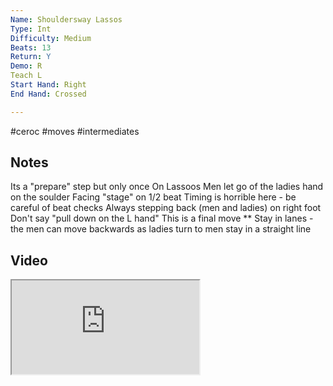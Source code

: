 ```yaml
---
Name: Shouldersway Lassos
Type: Int
Difficulty: Medium
Beats: 13
Return: Y
Demo: R
Teach L
Start Hand: Right
End Hand: Crossed

---
```

#ceroc #moves #intermediates
## Notes
Its a &quot;prepare&quot; step but only once
On Lassoos Men let go of the ladies hand on the soulder
Facing &quot;stage&quot; on 1/2 beat
Timing is horrible here - be careful of beat checks
Always stepping back (men and ladies) on right foot
Don&#x27;t say &quot;pull down on the L hand&quot;
This is a final move
** Stay in lanes - the men can move backwards as ladies turn to men stay in a straight line

## Video
<iframe src="https://www.network.ceroc.com/Teachers/DanceMoves/CurrentLibrary/Video/16ShoulderswayLassos.mp4" />

## Top Tips

#### Style
Ladies spin (feet together)
No frog stepping to the side

#### Shape & Feel
Whippy Move

#### Safety
Pulling down on ladies arm for lassos
Light hand hold

#### Timing


### Men

### Ladies

## Safety & Technique
### Men

### Ladies

## Style & Flow


### Men

### Ladies


